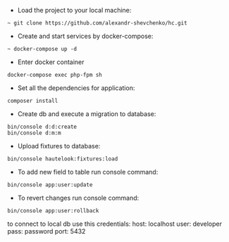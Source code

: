 - Load the project to your local machine:
```
~ git clone https://github.com/alexandr-shevchenko/hc.git
```

- Create and start services by docker-compose:
```
~ docker-compose up -d
```

- Enter  docker container
```
docker-compose exec php-fpm sh
```

- Set all the dependencies for application:
```
composer install
```

- Create db and execute a migration to database:
```
bin/console d:d:create
bin/console d:m:m
```

- Upload fixtures to database:
```
bin/console hautelook:fixtures:load
```

- To add new field to table run console command:
```
bin/console app:user:update
```

- To revert changes run console command:
```
bin/console app:user:rollback
```

to connect to local db use this credentials:
host: localhost
user: developer
pass: password
port: 5432